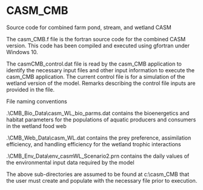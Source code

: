 # CASM_CMB
Source code for combined farm pond, stream, and wetland CASM

The casm_CMB.f file is the fortran source code for the combined CASM version. This code has been compiled and executed using gfortran under Windows 10.

The casmCMB_control.dat file is read by the casm_CMB application to identify the necessary input files and other input information to execute the casm_CMB application. The current control file is for a simulation of the wetland version of the model. Remarks describing the control file inputs are provided in the file. 

File naming conventions

.\CMB_Bio_Data\casm_WL_bio_parms.dat contains the bioenergetics and habitat parameters for the populations of aquatic producers and consumers in the wetland food web

.\CMB_Web_Data\casm_WL.dat           contains the prey preference, assimilation efficiency, and handling efficiency for the wetland trophic interactions

.\CMB_Env_Data\env_casmWL_Scenario2.prn contains the daily values of the environmental input data required by the model


The above sub-directories are assumed to be found at c:\casm_CMB that the user must create and populate with the necessary file prior to execution. 
